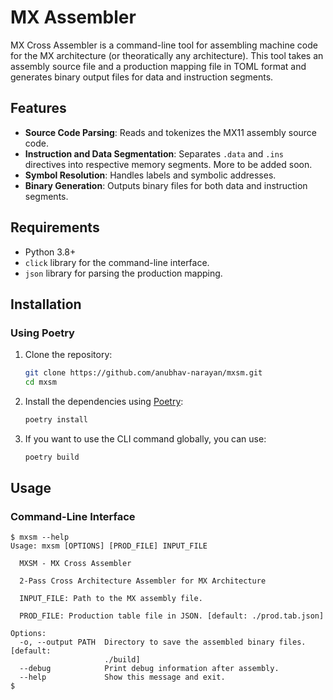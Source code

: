 # MX Assembler

MX Cross Assembler is a command-line tool for assembling machine code for the MX architecture (or theoratically any architecture). This tool takes an assembly source file and a production mapping file in TOML format and generates binary output files for data and instruction segments.

## Features

- **Source Code Parsing**: Reads and tokenizes the MX11 assembly source code.
- **Instruction and Data Segmentation**: Separates `.data` and `.ins` directives into respective memory segments. More to be added soon.
- **Symbol Resolution**: Handles labels and symbolic addresses.
- **Binary Generation**: Outputs binary files for both data and instruction segments.

## Requirements

- Python 3.8+
- `click` library for the command-line interface.
- `json` library for parsing the production mapping.

## Installation

### Using Poetry
1. Clone the repository:

    ```bash
    git clone https://github.com/anubhav-narayan/mxsm.git
    cd mxsm
    ```

2. Install the dependencies using [Poetry](https://python-poetry.org/):

    ```bash
    poetry install
    ```

3. If you want to use the CLI command globally, you can use:

    ```bash
    poetry build
    ```

## Usage

### Command-Line Interface

```shell
$ mxsm --help
Usage: mxsm [OPTIONS] [PROD_FILE] INPUT_FILE

  MXSM - MX Cross Assembler

  2-Pass Cross Architecture Assembler for MX Architecture

  INPUT_FILE: Path to the MX assembly file.

  PROD_FILE: Production table file in JSON. [default: ./prod.tab.json]

Options:
  -o, --output PATH  Directory to save the assembled binary files.  [default:
                     ./build]
  --debug            Print debug information after assembly.
  --help             Show this message and exit.
$
```